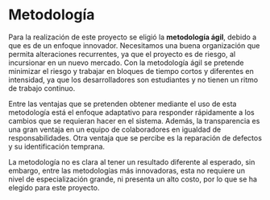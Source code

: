 # Metodología

Para la realización de este proyecto se eligió la **metodología ágil**, debido a que es de un enfoque innovador. Necesitamos una buena organización que permita alteraciones recurrentes, ya que el proyecto es de riesgo, al incursionar en un nuevo mercado. Con la metodología ágil se pretende minimizar el riesgo y trabajar en bloques de tiempo cortos y diferentes en intensidad, ya que los desarrolladores son estudiantes y no tienen un ritmo de trabajo continuo.

Entre las ventajas que se pretenden obtener mediante el uso de esta metodología está el enfoque adaptativo para responder rápidamente a los cambios que se requieran hacer en el sistema. Además, la transparencia es una gran ventaja en un equipo de colaboradores en igualdad de responsabilidades. Otra ventaja que se percibe es la reparación de defectos y su identificación temprana.

La metodología no es clara al tener un resultado diferente al esperado, sin embargo, entre las metodologías más innovadoras, esta no requiere un nivel de especialización grande, ni presenta un alto costo, por lo que se ha elegido para este proyecto.
